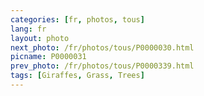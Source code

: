 ```yaml
---
categories: [fr, photos, tous]
lang: fr
layout: photo
next_photo: /fr/photos/tous/P0000030.html
picname: P0000031
prev_photo: /fr/photos/tous/P0000339.html
tags: [Giraffes, Grass, Trees]
---
```

